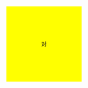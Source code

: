 <!DOCTYPE HTML PUBLIC "-//W3C//DTD HTML 4.01//EN" "http://www.w3.org/TR/html4/strict.dtd">
<html lang="en">
<head>
	<meta http-equiv="Content-Type" content="text/html;charset=UTF-8">
	<title>拖拽</title>
	<script src="hgc.js"></script>
</head>
<style>
	*{
	margin: 0;
	padding: 0;
	list-style: none;
	}
	.box{
		width: 200px;
		height: 200px;
		margin:0 auto;
		background: yellow;
		position: absolute;
		left: 50%;
		top: 50%;
		margin-left: -100px;
		margin-top:-100px;
		text-align: center;
		line-height: 200px;
		cursor: pointer;
	}
</style>
<body>
	<div class="box">对<!-- ！就是拖我！ --></div>
</body>
<script>

class Drag{
    constructor(obj){
		this.obj=document.getElementsByClassName("box");      
		this.cw=document.documentElement.clientWidth;   
		this.ch=document.documentElement.clientHeight;
		this.ox=0;
		this.oy=0;
		this.cx=0;
		this.oy=0;
		// this.ow=this.obj.offsetWidth;     
		// this.oh=this.obj.offsetHeight;
		this.left=0;                
		this.top=0;
    }
	drags(){
	    this.down();
	}
    down(){          
    	var that=this;   
    	this.obj.onmousedown=function(e){
    		var ev=e||window.event;	
    	    if(eve.preventDefault){
		     		eve.preventDefault();
		     	}else{
		     		eve.returnValue=false;
		     	}     
	         that.ox=ev.offsetX;
	         that.oy=ev.offsetY;
	         that.move();
	         that.up();
    	}   
    }
	move(){         
		var that=this;      
		document.onmousemove=function(e){
		 	var ev=e||window.event;
		    if(eve.preventDefault){
		     		eve.preventDefault();
		     	}else{
		     		eve.returnValue=false;
		     	}
		 	that.cx=ev.clientX;
		 	that.cy=ev.clientY;
		 	that.left=that.cx-that.ox;
		 	that.top=that.cy-that.oy;
	 		if (that.left<=0) {           
				that.left=0;
			};
			if (that.top<=0) {
				that.top=0;
			};
	        if (that.left>=that.cw-that.ow) {
				that.left=that.cw-that.ow;
			};
	        if (that.top>=that.ch-that.oh) {
				that.top=that.ch-that.oh;
			};
			that.obj.style.left=that.left+"px";   
			that.obj.style.top=that.top+"px";
		 }
	}
    up(){      
         var that=this;    	
	    document.onmouseup=function(){ 
	    	    that.xishu=0.9;
	     		var t=setInterval(function(){
	     			that.lenx*=that.xishu;
	     			that.leny*=that.xishu;
	     			if(Math.abs(that.lenx)>=Math.abs(that.leny)){
	                    if(Math.abs(that.lenx)<=1){
	                    	clearInterval(t)
	                    }
	     			}else if(Math.abs(that.leny)<=1){
	     				clearInterval(t)
	     			}
			        if(that.x1<=0){that.x1=0};
			        if(that.y1<=0){yy=0};
			        if(that.x1>that.xx){that.x1=that.xx};
			        if(that.y1>that.yy){that.y1=that.yy};
	     			that.obj.style.left=that.lenx+that.obj.offsetLeft+"px";
	     			that.obj.style.top=that.leny+that.obj.offsetTop+"px";
	     		},60)  
	    	document.onmousemove=null;
			document.onmouseup=null;
	    } 		   
    }
}

var box=document.querySelector(".box");	
var newobj=new Drag();
// newobj.constructor(box);
newobj.drags();

















</script>
</html>
